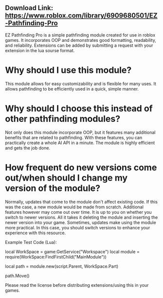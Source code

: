 ## Download Link: https://www.roblox.com/library/6909680501/EZ-Pathfinding-Pro

EZ Pathfinding Pro is a simple pathfinding module created for use in roblox games. It incorporates OOP and demonstrates good formatting, readability, and reliability. Extensions can be added by submitting a request with your extension in the lua sourse format.

# Why should I use this module?
This module allows for easy customizability and is flexible for many uses. It allows pathfinding to be efficiently used in a quick, simple manner.

# Why should I choose this instead of other pathfinding modules?
Not only does this module incorporate OOP, but it features many additional benefits that are related to pathfinding. With these features, you can practically create a whole AI API in a minute. The module is highly efficient and gets the job done. 

# How frequent do new versions come out/when should I change my version of the module?
Normally, updates that come to the module don't affect existing code. If this was the case, a new module would be made from scratch. Additional features however may come out over time. It is up to you on whether you switch to newer versions. All it takes it deleting the module and inserting the newer version into your game. Sometimes, updates make using the module more practical. In this case, you should switch versions to enhance your experience with this resource.

Example Test Code (Lua):

local WorkSpace = game:GetService("Workspace")
local module = require(WorkSpace:FindFirstChild("MainModule"))

local path = module.new(script.Parent, WorkSpace.Part)

path.Move()

Please read the license before distributing extensions/using this in your games.
